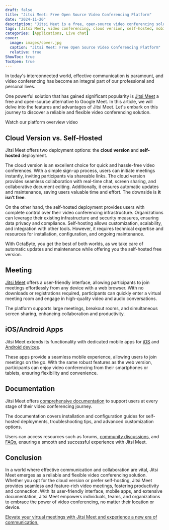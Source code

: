 ```yaml
---
draft: false
title: "Jitsi Meet: Free Open Source Video Conferencing Platform"
date: "2024-11-20"
description: "Jitsi Meet is a free, open-source video conferencing solution that offers both cloud and self-hosted deployment options, enabling seamless communication with features like real-time chat, screen sharing, and mobile apps for iOS and Android"
tags: [Jitsi Meet, video conferencing, cloud version, self-hosted, mobile apps, iOS, Android, communication, collaboration, open-source, video meetings, OctaByte]
categories: [Applications, Live chat]
cover:
  image: images/cover.jpg
  caption: "Jitsi Meet: Free Open Source Video Conferencing Platform"
  relative: true
ShowToc: true
TocOpen: true
---
```



In today's interconnected world, effective communication is paramount, and video conferencing has become an integral part of our professional and personal lives. 

One powerful solution that has gained significant popularity is [Jitsi Meet](https://octabyte.io/applications/live-chat/jitsi) a free and open\-source alternative to Google Meet. In this article, we will delve into the features and advantages of Jitsi Meet. Let's embark on this journey to discover a reliable and flexible video conferencing solution.



Watch our platform overview video



## Cloud Version vs. Self\-Hosted

Jitsi Meet offers two deployment options: the **cloud version** and **self\-hosted** deployment. 

The cloud version is an excellent choice for quick and hassle\-free video conferences. With a simple sign\-up process, users can initiate meetings instantly, inviting participants via shareable links. The cloud version provides seamless collaboration with real\-time chat, screen sharing, and collaborative document editing. Additionally, it ensures automatic updates and maintenance, saving users valuable time and effort. The downside is **it isn't free**.

On the other hand, the self\-hosted deployment provides users with complete control over their video conferencing infrastructure. Organizations can leverage their existing infrastructure and security measures, ensuring data privacy and compliance. Self\-hosting allows customization, scalability, and integration with other tools. However, it requires technical expertise and resources for installation, configuration, and ongoing maintenance.

With OctaByte, you get the best of both worlds, as we take care of automatic updates and maintenance while offering you the self\-hosted free version.

## Meeting

[Jitsi Meet](https://octabyte.io/applications/live-chat/jitsi) offers a user\-friendly interface, allowing participants to join meetings effortlessly from any device with a web browser. With no downloads or registrations required, participants can quickly enter a virtual meeting room and engage in high\-quality video and audio conversations. 

The platform supports large meetings, breakout rooms, and simultaneous screen sharing, enhancing collaboration and productivity.  


## iOS/Android Apps

Jitsi Meet extends its functionality with dedicated mobile apps for [iOS](https://apps.apple.com/us/app/jitsi-meet/id1165103905?ref=blog.octabyte.io) and [Android devices](https://play.google.com/store/apps/details?id=org.jitsi.meet&ref=blog.octabyte.io). 

These apps provide a seamless mobile experience, allowing users to join meetings on the go. With the same robust features as the web version, participants can enjoy video conferencing from their smartphones or tablets, ensuring flexibility and convenience.

## Documentation

Jitsi Meet offers [comprehensive documentation](https://jitsi.github.io/handbook/docs/intro/?ref=blog.octabyte.io) to support users at every stage of their video conferencing journey. 

The documentation covers installation and configuration guides for self\-hosted deployments, troubleshooting tips, and advanced customization options. 

Users can access resources such as forums, [community discussions](https://community.jitsi.org/?ref=blog.octabyte.io), and [FAQs](https://jitsi.github.io/handbook/docs/faq?ref=blog.octabyte.io), ensuring a smooth and successful experience with Jitsi Meet.

## Conclusion

In a world where effective communication and collaboration are vital, Jitsi Meet emerges as a reliable and flexible video conferencing solution. Whether you opt for the cloud version or prefer self\-hosting, Jitsi Meet provides seamless and feature\-rich video meetings, fostering productivity and connection. With its user\-friendly interface, mobile apps, and extensive documentation, Jitsi Meet empowers individuals, teams, and organizations to embrace the power of video conferencing, no matter their location or device. 

[Elevate your virtual meetings with Jitsi Meet and experience a new era of communication.](https://octabyte.io/applications/live-chat/jitsi)




